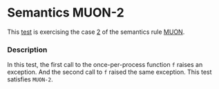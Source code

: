 # Semantics MUON-2

This [test](.) is exercising the case [2](../Readme.md) of the semantics rule [MUON](../../muon/Readme.md).

### Description

In this test, the first call to the once-per-process function `f` raises an exception. And the second call to `f` raised the same exception. This test satisfies `MUON-2`.
